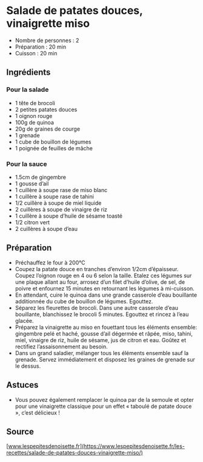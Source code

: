 # Salade de patates douces, vinaigrette miso

- Nombre de personnes : 2
- Préparation : 20 min
- Cuisson : 20 min

## Ingrédients

### Pour la salade

- 1 tête de brocoli
- 2 petites patates douces
- 1 oignon rouge
- 100g de quinoa
- 20g de graines de courge
- 1 grenade
- 1 cube de bouillon de légumes
- 1 poignée de feuilles de mâche

### Pour la sauce

- 1.5cm de gingembre
- 1 gousse d’ail
- 1 cuillère à soupe rase de miso blanc
- 1 cuillère à soupe rase de tahini
- 1/2 cuillère à soupe de miel liquide
- 2 cuillères à soupe de vinaigre de riz
- 1 cuillère à soupe d’huile de sésame toasté
- 1/2 citron vert
- 2 cuillères à soupe d’eau


## Préparation

- Préchauffez le four à 200°C
- Coupez la patate douce en tranches d’environ 1/2cm d’épaisseur. Coupez l’oignon rouge en 4 ou 6 selon la taille. Etalez ces légumes sur une plaque allant au four, arrosez d’un filet d’huile d’olive, de sel, de poivre et enfournez 15 minutes en retournant les légumes à mi-cuisson.
- En attendant, cuire le quinoa dans une grande casserole d’eau bouillante additionnée du cube de bouillon de légumes. Egouttez.
- Séparez les fleurettes de brocoli. Dans une autre casserole d’eau bouillante, blanchissez le brocoli 5 minutes. Egouttez et rincez à l’eau glacée.
- Préparez la vinaigrette au miso en fouettant tous les éléments ensemble: gingembre pelé et haché, gousse d’ail dégermée et râpée, miso, tahini, miel, vinaigre de riz, huile de sésame, jus de citron et eau. Goûtez et rectifiez l’assaisonnement au besoin.
- Dans un grand saladier, mélanger tous les éléments ensemble sauf la grenade. Servez immédiatement et disposez les graines de grenade sur le dessus.

## Astuces

- Vous pouvez également remplacer le quinoa par de la semoule et opter pour une vinaigrette classique pour un effet « taboulé de patate douce », c’est délicieux !

## Source

[www.lespepitesdenoisette.fr](https://www.lespepitesdenoisette.fr/les-recettes/salade-de-patates-douces-vinaigrette-miso/)
